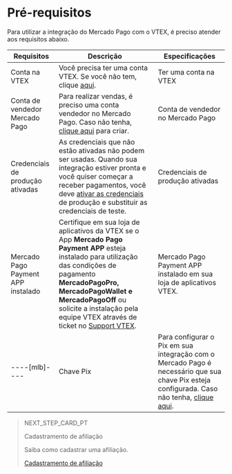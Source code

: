 # Pré-requisitos

Para utilizar a integração do Mercado Pago com o VTEX, é preciso atender aos requisitos abaixo. 

|Requisitos|Descrição|Especificações|
|---|---|---|
|Conta na VTEX|Você precisa ter uma conta VTEX. Se você não tem, clique [aqui](https://vtex.com/br-pt/contato/).|Ter uma conta na VTEX|
|Conta de vendedor Mercado Pago|Para realizar vendas, é preciso uma conta vendedor no Mercado Pago. Caso não tenha, [clique aqui](https://www.mercadopago[FAKER][URL][DOMAIN]/hub/registration/landing) para criar.|Conta de vendedor no Mercado Pago|
|Credenciais de produção ativadas|As credenciais que não estão ativadas não podem ser usadas. Quando sua integração estiver pronta e você quiser começar a receber pagamentos, você deve [ativar as credenciais]([FAKER][CREDENTIALS][URL]) de produção e substituir as credenciais de teste.|Credenciais de produção ativadas|
|Mercado Pago Payment APP instalado|Certifique em sua loja de aplicativos da VTEX se o App **Mercado Pago Payment APP** esteja instalado para utilização das condições de pagamento **MercadoPagoPro, MercadoPagoWallet e MercadoPagoOff** ou solicite a instalação pela equipe VTEX através de ticket no [Support VTEX](https://help.vtex.com/pt/support).|Mercado Pago Payment APP instalado em sua loja de aplicativos VTEX.|
----[mlb]----|Chave Pix|Para configurar o Pix em sua integração com o Mercado Pago é necessário que sua chave Pix esteja configurada.  Caso não tenha, [clique aqui](https://www.mercadopago.com.br/ajuda/17843).|Chave Pix|------------

> NEXT_STEP_CARD_PT
>
> Cadastramento de afiliação
>
> Saiba como cadastrar uma afiliação.
>
> [Cadastramento de afiliação](https://www.mercadopago[FAKER][URL][DOMAIN]/developers/pt/guides/vtex/gateway-affiliations)